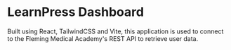 # LearnPress Dashboard

Built using React, TailwindCSS and Vite, this application is used to connect to the Fleming Medical Academy's REST API to retrieve user data.
